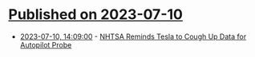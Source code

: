 # [Published on 2023-07-10](index.md)

* [2023-07-10, 14:09:00](https://soylentnews.org/article.pl?sid=23/07/09/1543226&from=rss) - [NHTSA Reminds Tesla to Cough Up Data for Autopilot Probe](https://soylentnews.org/article.pl?sid=23/07/09/1543226&from=rss)
